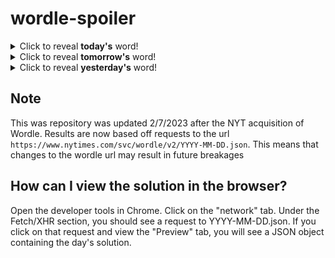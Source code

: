 # wordle-spoiler

<details>
  <summary>Click to reveal <b>today's</b> word!</summary>
  <br>
  <b> state </b>
</details>

<details>
  <summary>Click to reveal <b>tomorrow's</b> word!</summary>
  <br>
  <b> flame </b>
</details>

<details>
  <summary>Click to reveal <b>yesterday's</b> word!</summary>
  <br>
  <b> urban </b>
</details>

## Note
This was repository was updated 2/7/2023 after the NYT acquisition of Wordle. Results are now based off requests to the url `https://www.nytimes.com/svc/wordle/v2/YYYY-MM-DD.json`. This means that changes to the wordle url may result in future breakages

## How can I view the solution in the browser?
Open the developer tools in Chrome. Click on the "network" tab. Under the Fetch/XHR section, you should see a request to YYYY-MM-DD.json. If you click on that request and view the "Preview" tab, you will see a JSON object containing the day's solution.